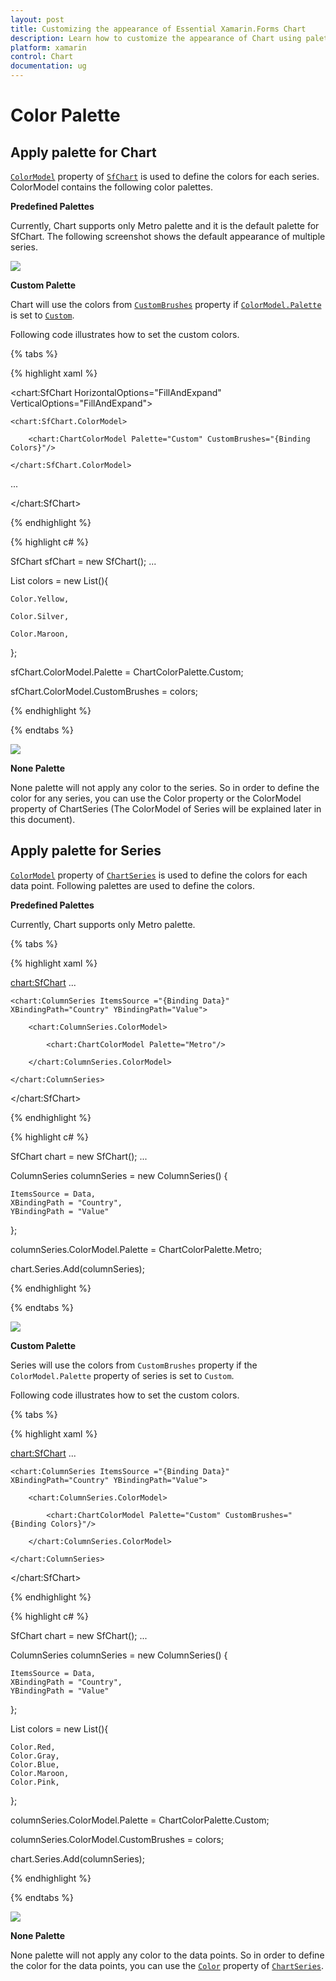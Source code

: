 ```yaml
---
layout: post
title: Customizing the appearance of Essential Xamarin.Forms Chart
description: Learn how to customize the appearance of Chart using palettes.
platform: xamarin
control: Chart
documentation: ug
---
```


# Color Palette

## Apply palette for Chart

[`ColorModel`](http://help.syncfusion.com/cr/cref_files/xamarin/sfchart/Syncfusion.SfChart.XForms~Syncfusion.SfChart.XForms.ChartColorModel.html) property of [`SfChart`](http://help.syncfusion.com/cr/cref_files/xamarin/sfchart/Syncfusion.SfChart.XForms~Syncfusion.SfChart.XForms.SfChart.html) is used to define the colors for each series. ColorModel contains the following color palettes.

**Predefined Palettes**

Currently, Chart supports only Metro palette and it is the default palette for SfChart. The following screenshot shows the default appearance of multiple series.

![](appearance_images/appearance_img1.png)

**Custom Palette**

Chart will use the colors from [`CustomBrushes`](http://help.syncfusion.com/cr/cref_files/xamarin/sfchart/Syncfusion.SfChart.XForms~Syncfusion.SfChart.XForms.ChartColorModel~CustomBrushes.html) property if [`ColorModel.Palette`](http://help.syncfusion.com/cr/cref_files/xamarin/sfchart/Syncfusion.SfChart.XForms~Syncfusion.SfChart.XForms.ChartColorModel~Palette.html) is set to [`Custom`](http://help.syncfusion.com/cr/cref_files/xamarin/sfchart/Syncfusion.SfChart.XForms~Syncfusion.SfChart.XForms.ChartColorPalette.html).

Following code illustrates how to set the custom colors.

{% tabs %} 

{% highlight xaml %}

<chart:SfChart HorizontalOptions="FillAndExpand" VerticalOptions="FillAndExpand">

	<chart:SfChart.ColorModel>

		<chart:ChartColorModel Palette="Custom" CustomBrushes="{Binding Colors}"/>

	</chart:SfChart.ColorModel>

...

</chart:SfChart>

{% endhighlight %}

{% highlight c# %}

SfChart sfChart = new SfChart();
...

List<Color> colors = new List<Color>(){

	Color.Yellow,

	Color.Silver,

	Color.Maroon,                             

};

sfChart.ColorModel.Palette = ChartColorPalette.Custom;

sfChart.ColorModel.CustomBrushes = colors; 

{% endhighlight %}

{% endtabs %}

![](appearance_images/appearance_img2.png)

**None Palette**

None palette will not apply any color to the series. So in order to define the color for any series, you can use the Color property or the ColorModel property of ChartSeries (The ColorModel of Series will be explained later in this document).

## Apply palette for Series

[`ColorModel`](http://help.syncfusion.com/cr/cref_files/xamarin/sfchart/Syncfusion.SfChart.XForms~Syncfusion.SfChart.XForms.ChartColorModel.html) property of [`ChartSeries`](http://help.syncfusion.com/cr/cref_files/xamarin/sfchart/Syncfusion.SfChart.XForms~Syncfusion.SfChart.XForms.ChartSeries.html) is used to define the colors for each data point. Following palettes are used to define the colors.

**Predefined Palettes**

Currently, Chart supports only Metro palette.

{% tabs %} 

{% highlight xaml %}

<chart:SfChart>
...

	<chart:ColumnSeries ItemsSource ="{Binding Data}" XBindingPath="Country" YBindingPath="Value">

		<chart:ColumnSeries.ColorModel>

			<chart:ChartColorModel Palette="Metro"/>

		</chart:ColumnSeries.ColorModel>

	</chart:ColumnSeries>

</chart:SfChart>

{% endhighlight %}

{% highlight c# %}

SfChart chart = new SfChart();
...

ColumnSeries columnSeries = new ColumnSeries() { 

	ItemsSource = Data, 
	XBindingPath = "Country", 
	YBindingPath = "Value" 
	
};

columnSeries.ColorModel.Palette = ChartColorPalette.Metro;

chart.Series.Add(columnSeries);

{% endhighlight %}

{% endtabs %}

![](appearance_images/appearance_img3.png)

**Custom Palette**

Series will use the colors from `CustomBrushes` property if the `ColorModel.Palette` property of series is set to `Custom`.

Following code illustrates how to set the custom colors.

{% tabs %} 

{% highlight xaml %}

<chart:SfChart>
...

	<chart:ColumnSeries ItemsSource ="{Binding Data}" XBindingPath="Country" YBindingPath="Value">

		<chart:ColumnSeries.ColorModel>

			<chart:ChartColorModel Palette="Custom" CustomBrushes="{Binding Colors}"/>

		</chart:ColumnSeries.ColorModel>

	</chart:ColumnSeries>

</chart:SfChart>

{% endhighlight %}

{% highlight c# %}

SfChart chart = new SfChart();
...

ColumnSeries columnSeries = new ColumnSeries() { 

	ItemsSource = Data, 
	XBindingPath = "Country", 
	YBindingPath = "Value" 

};

List<Color> colors = new List<Color>(){

	Color.Red,
	Color.Gray,
	Color.Blue,
	Color.Maroon,
	Color.Pink,               

};

columnSeries.ColorModel.Palette = ChartColorPalette.Custom;

columnSeries.ColorModel.CustomBrushes = colors;

chart.Series.Add(columnSeries);

{% endhighlight %}

{% endtabs %}

![](appearance_images/appearance_img4.png)

**None Palette**

None palette will not apply any color to the data points. So in order to define the color for the data points, you can use the [`Color`](http://help.syncfusion.com/cr/cref_files/xamarin/sfchart/Syncfusion.SfChart.XForms~Syncfusion.SfChart.XForms.ChartSeries~ColorProperty.html) property of [`ChartSeries`](http://help.syncfusion.com/cr/cref_files/xamarin/sfchart/Syncfusion.SfChart.XForms~Syncfusion.SfChart.XForms.ChartSeries.html).